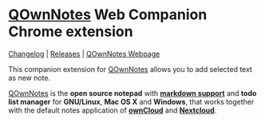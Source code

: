 # [QOwnNotes](https://www.qownnotes.org "QOwnNotes Official Site") Web Companion Chrome extension

[Changelog](https://github.com/qownnotes/chrome-web-companion/blob/master/CHANGELOG.md) |
[Releases](https://github.com/qownnotes/chrome-web-companion/releases) |
[QOwnNotes Webpage](https://www.qownnotes.org)

This companion extension for [QOwnNotes](https://www.qownnotes.org) allows you to add selected text as new note.

[QOwnNotes](https://www.qownnotes.org) is the **open source notepad** with [**markdown support**](https://github.com/pbek/QOwnNotes/blob/develop/src/demonotes/Markdown%20Cheatsheet.md) and **todo list manager** for **GNU/Linux**, **Mac OS X** and **Windows**, that works together with the default notes application of [**ownCloud**](https://github.com/owncloud/notes) and [**Nextcloud**](https://github.com/Nextcloud/notes).
